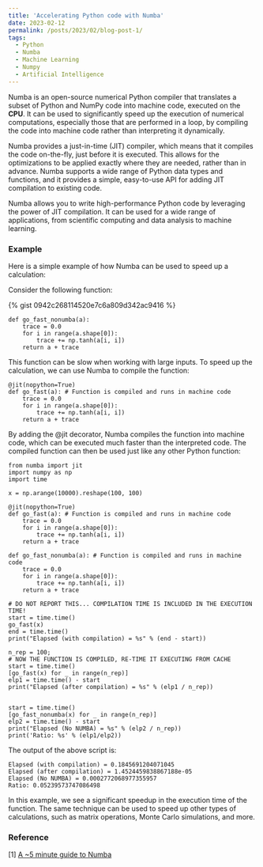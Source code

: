 ```yaml
---
title: 'Accelerating Python code with Numba'
date: 2023-02-12
permalink: /posts/2023/02/blog-post-1/
tags:
  - Python
  - Numba
  - Machine Learning
  - Numpy
  - Artificial Intelligence
---
```


Numba is an open-source numerical Python compiler that translates a subset of Python and NumPy code into machine code, executed on the <b>CPU</b>. It can be used to significantly speed up the execution of numerical computations, especially those that are performed in a loop, by compiling the code into machine code rather than interpreting it dynamically.

Numba provides a just-in-time (JIT) compiler, which means that it compiles the code on-the-fly, just before it is executed. This allows for the optimizations to be applied exactly where they are needed, rather than in advance. Numba supports a wide range of Python data types and functions, and it provides a simple, easy-to-use API for adding JIT compilation to existing code.

Numba allows you to write high-performance Python code by leveraging the power of JIT compilation. It can be used for a wide range of applications, from scientific computing and data analysis to machine learning.

### Example
Here is a simple example of how Numba can be used to speed up a calculation:

Consider the following function:

{% gist 0942c268114520e7c6a809d342ac9416 %}

~~~
def go_fast_nonumba(a):
    trace = 0.0
    for i in range(a.shape[0]):
        trace += np.tanh(a[i, i])
    return a + trace
~~~

This function can be slow when working with large inputs. To speed up the calculation, we can use Numba to compile the function:
~~~
@jit(nopython=True)
def go_fast(a): # Function is compiled and runs in machine code
    trace = 0.0
    for i in range(a.shape[0]):
        trace += np.tanh(a[i, i])
    return a + trace
~~~

By adding the @jit decorator, Numba compiles the function into machine code, which can be executed much faster than the interpreted code. The compiled function can then be used just like any other Python function:

~~~
from numba import jit
import numpy as np
import time

x = np.arange(10000).reshape(100, 100)

@jit(nopython=True)
def go_fast(a): # Function is compiled and runs in machine code
    trace = 0.0
    for i in range(a.shape[0]):
        trace += np.tanh(a[i, i])
    return a + trace

def go_fast_nonumba(a): # Function is compiled and runs in machine code
    trace = 0.0
    for i in range(a.shape[0]):
        trace += np.tanh(a[i, i])
    return a + trace

# DO NOT REPORT THIS... COMPILATION TIME IS INCLUDED IN THE EXECUTION TIME!
start = time.time()
go_fast(x)
end = time.time()
print("Elapsed (with compilation) = %s" % (end - start))

n_rep = 100;
# NOW THE FUNCTION IS COMPILED, RE-TIME IT EXECUTING FROM CACHE
start = time.time()
[go_fast(x) for _ in range(n_rep)]
elp1 = time.time() - start
print("Elapsed (after compilation) = %s" % (elp1 / n_rep))


start = time.time()
[go_fast_nonumba(x) for _ in range(n_rep)]
elp2 = time.time() - start
print("Elapsed (No NUMBA) = %s" % (elp2 / n_rep))
print('Ratio: %s' % (elp1/elp2))
~~~

The output of the above script is:

~~~
Elapsed (with compilation) = 0.1845691204071045
Elapsed (after compilation) = 1.4524459838867188e-05
Elapsed (No NUMBA) = 0.0002772068977355957
Ratio: 0.05239573747086498
~~~

In this example, we see a significant speedup in the execution time of the function. The same technique can be used to speed up other types of calculations, such as matrix operations, Monte Carlo simulations, and more.

### Reference
[1] [A ~5 minute guide to Numba](https://numba.pydata.org/numba-doc/latest/user/5minguide.html)